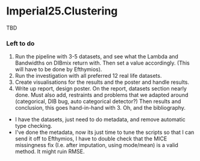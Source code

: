 # Imperial25.Clustering
TBD

### Left to do

1. Run the pipeline with 3-5 datasets, and see what the Lambda and Bandwidths on DIBmix return with. Then set a value accordingly. (This will have to be done by Efthymios).
2. Run the investigation with all preferred 12 real life datasets.
3. Create visualisations for the results and the poster and handle results.
4. Write up report, design poster. 
    On the report, datasets section nearly done.
    Must also add, restraints and problems that we adapted around (categorical, DIB bug, auto categorical detector?)
    Then results and conclusion, this goes hand-in-hand with 3.
    Oh, and the bibliography.


- I have the datasets, just need to do metadata, and remove automatic type checking.
- I've done the metadata, now its just time to tune the scripts so that I can send it off to Efthymios, I have to double check that the MICE missingness fix (I.e. after imputation, using mode/mean) is a valid method. It might ruin RMSE.